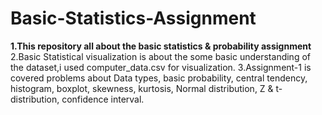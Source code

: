 # Basic-Statistics-Assignment
**1.This repository all about the basic statistics & probability assignment**
2.Basic Statistical visualization is about the some basic understanding of the dataset,i used computer_data.csv for visualization.
3.Assignment-1 is covered problems about Data types, basic probability, central tendency, histogram, boxplot, skewness, kurtosis, Normal distribution, Z & t-distribution, confidence interval.
